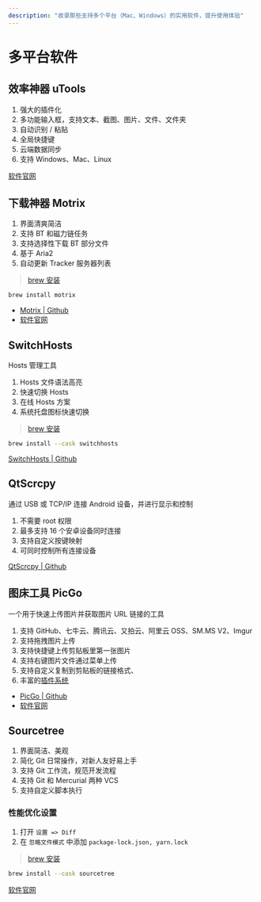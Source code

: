 ```yaml
---
description: "收录那些支持多个平台（Mac、Windows）的实用软件，提升使用体验"
---
```


# 多平台软件

## 效率神器 uTools

1. 强大的插件化
2. 多功能输入框，支持文本、截图、图片、文件、文件夹
3. 自动识别 / 粘贴
4. 全局快捷键
5. 云端数据同步
6. 支持 Windows、Mac、Linux

[软件官网](https://u.tools/)

## 下载神器 Motrix

1. 界面清爽简洁
2. 支持 BT 和磁力链任务
3. 支持选择性下载 BT 部分文件
4. 基于 Aria2
5. 自动更新 Tracker 服务器列表

> [brew 安装](https://formulae.brew.sh/cask/motrix)

```sh
brew install motrix
```

- [Motrix | Github](https://github.com/agalwood/Motrix)
- [软件官网](https://motrix.app/zh-CN)

## SwitchHosts

Hosts 管理工具

1. Hosts 文件语法高亮
2. 快速切换 Hosts
3. 在线 Hosts 方案
4. 系统托盘图标快速切换

> [brew 安装](https://formulae.brew.sh/cask/switchhosts)

```sh
brew install --cask switchhosts
```

[SwitchHosts | Github](https://github.com/oldj/SwitchHosts)

## QtScrcpy

通过 USB 或 TCP/IP 连接 Android 设备，并进行显示和控制

1. 不需要 root 权限
2. 最多支持 16 个安卓设备同时连接
3. 支持自定义按键映射
4. 可同时控制所有连接设备

[QtScrcpy | Github](https://github.com/barry-ran/QtScrcpy)

## 图床工具 PicGo

一个用于快速上传图片并获取图片 URL 链接的工具

1. 支持 GitHub、七牛云、腾讯云、又拍云、阿里云 OSS、SM.MS V2、Imgur
2. 支持拖拽图片上传
3. 支持快捷键上传剪贴板里第一张图片
4. 支持右键图片文件通过菜单上传
5. 支持自定义复制到剪贴板的链接格式、
6. 丰富的[插件系统](https://github.com/PicGo/Awesome-PicGo)

- [PicGo | Github](https://github.com/Molunerfinn/PicGo)
- [软件官网](https://molunerfinn.com/PicGo/)

## Sourcetree

1. 界面简洁、美观
2. 简化 Git 日常操作，对新人友好易上手
3. 支持 Git 工作流，规范开发流程
4. 支持 Git 和 Mercurial 两种 VCS
5. 支持自定义脚本执行

### 性能优化设置

1. 打开 `设置 => Diff`
2. 在 `忽略文件模式` 中添加 `package-lock.json, yarn.lock`

> [brew 安装](https://formulae.brew.sh/cask/sourcetree)

```sh
brew install --cask sourcetree
```

[软件官网](https://www.sourcetreeapp.com/)
